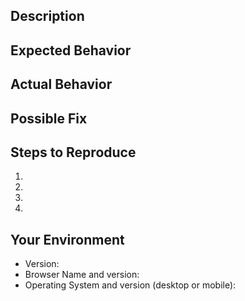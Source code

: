 ## Description


## Expected Behavior


## Actual Behavior


## Possible Fix


## Steps to Reproduce
1.
2.
3.
4.

## Your Environment
* Version:
* Browser Name and version:
* Operating System and version (desktop or mobile):
